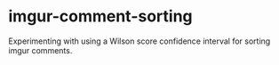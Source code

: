 imgur-comment-sorting
=====================

Experimenting with using a Wilson score confidence interval for sorting imgur comments.